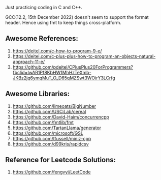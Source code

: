 Just practicing coding in C and C++.

GCC(12.2, 15th December 2022) doesn't seem to support the format header. Hence using fmt to keep things cross-platform.

## Awesome References:

1. https://deitel.com/c-how-to-program-9-e/
2. https://deitel.com/c-plus-plus-how-to-program-an-objects-natural-approach-11-e/
3. https://github.com/pdeitel/CPlusPlus20ForProgrammers?fbclid=IwAR1Pf8KbHW1MhHzTeXmb-JKBz2jq6ymqMuT_O_D65qMZSwt3WOirY3LCrfg

## Awesome Libraries:

1. https://github.com/limeoats/BigNumber
2. https://github.com/USCiLab/cereal
3. https://github.com/David-Haim/concurrencpp
4. https://github.com/fmtlib/fmt
5. https://github.com/TartanLlama/generator
6. https://github.com/microsoft/GSL
7. https://github.com/tfussell/miniz-cpp
8. https://github.com/d99kris/rapidcsv

## Reference for Leetcode Solutions:

1. https://github.com/fengvyi/LeetCode
